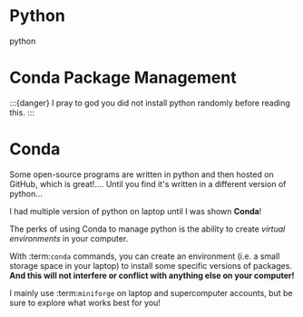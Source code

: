 # Python

python

# Conda Package Management 

:::{danger}
I pray to god you did not install python randomly before reading this.
:::

# Conda

Some open-source programs are written in python and then hosted on GitHub, which is great!.... Until you find it's written in a different version of python...

I had multiple version of python on laptop until I was shown **Conda**!

The perks of using Conda to manage python is the ability to create *virtual environments* in your computer.

With :term:`conda` commands, you can create an environment (i.e. a small storage space in your laptop) to install some specific versions of packages. **And this will not interfere or conflict with anything else on your computer!**

I mainly use :term:`miniforge` on laptop and supercomputer accounts, but be sure to explore what works best for you!
